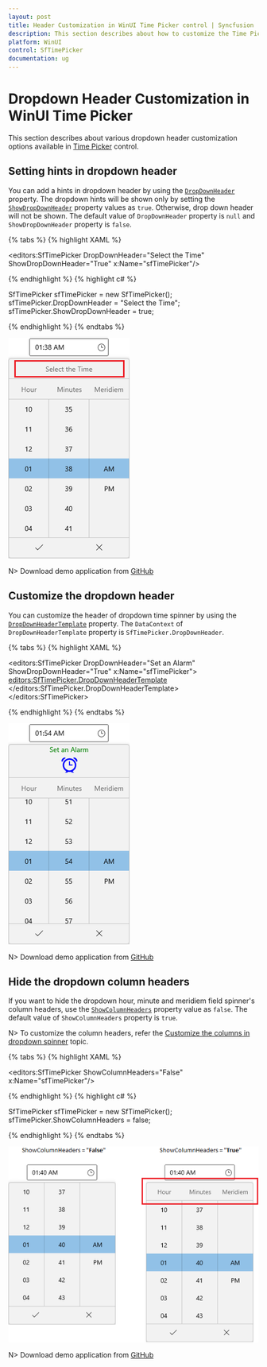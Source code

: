 ```yaml
---
layout: post
title: Header Customization in WinUI Time Picker control | Syncfusion
description: This section describes about how to customize the Time Picker (SfTimePicker) control dropdown header into WinUI application and its basic features.
platform: WinUI
control: SfTimePicker
documentation: ug
---
```


# Dropdown Header Customization in WinUI Time Picker

This section describes about various dropdown header customization options available in [Time Picker](https://help.syncfusion.com/cr/winui/Syncfusion.UI.Xaml.Editors.SfTimePicker.html) control.

## Setting hints in dropdown header

You can add a hints in dropdown header by using the [`DropDownHeader`](https://help.syncfusion.com/cr/winui/Syncfusion.UI.Xaml.Editors.SfTimePicker.html#Syncfusion_UI_Xaml_Editors_SfTimePicker_DropDownHeader) property. The dropdown hints will be shown only by setting the [`ShowDropDownHeader`](https://help.syncfusion.com/cr/winui/Syncfusion.UI.Xaml.Editors.SfTimePicker.html#Syncfusion_UI_Xaml_Editors_SfTimePicker_ShowDropDownHeader) property values as `true`. Otherwise, drop down header will not be shown. The default value of `DropDownHeader` property is `null` and `ShowDropDownHeader` property is `false`.

{% tabs %}
{% highlight XAML %}

<editors:SfTimePicker DropDownHeader="Select the Time" 
                      ShowDropDownHeader="True" 
                      x:Name="sfTimePicker"/>

{% endhighlight %}
{% highlight c# %}

SfTimePicker sfTimePicker = new SfTimePicker();
sfTimePicker.DropDownHeader = "Select the Time";
sfTimePicker.ShowDropDownHeader = true;

{% endhighlight %}
{% endtabs %}

![Time Picker displays the drop down time spinner header](Dropdown-Time-Spinner_images/DropDownHeader.png)

N> Download demo application from [GitHub](https://github.com/SyncfusionExamples/syncfusion-winui-tools-timepicker-examples/blob/main/Samples/ViewAndItemCustomization)

## Customize the dropdown header

You can customize the header of dropdown time spinner by using the [`DropDownHeaderTemplate`](https://help.syncfusion.com/cr/winui/Syncfusion.UI.Xaml.Editors.SfTimePicker.html#Syncfusion_UI_Xaml_Editors_SfTimePicker_DropDownHeaderTemplate) property. The `DataContext` of `DropDownHeaderTemplate` property is `SfTimePicker.DropDownHeader`.

{% tabs %}
{% highlight XAML %}

<editors:SfTimePicker DropDownHeader="Set an Alarm" 
                      ShowDropDownHeader="True"
                      x:Name="sfTimePicker">
    <editors:SfTimePicker.DropDownHeaderTemplate>
        <DataTemplate>
            <StackPanel>
                <TextBlock
                    HorizontalAlignment="Center"
                    VerticalAlignment="Center"
                    Foreground="Green"
                    Text="{Binding}" />
                <Path
                    Width="32"
                    Height="32"
                    Margin="5,5,5,10"
                    HorizontalAlignment="Center"
                    VerticalAlignment="Bottom"
                    Fill="Blue"
                    Data="M5.0499409,20.854989C5.6799391,20.854989 6.1909379,21.365994 6.1909379,21.995999 6.1909379,22.626004 5.6799391,23.137007 5.0499409,23.137007 4.4199427,23.137007 3.9099439,22.626004 3.9099437,21.995999 3.9099439,21.365994 4.4199427,20.854989 5.0499409,20.854989z M14.596949,20.759993C15.226947,20.759993 15.737946,21.270998 15.737946,21.901003 15.737946,22.531008 15.226947,23.042012 14.596949,23.042012 13.966951,23.042012 13.456952,22.531008 13.456952,21.901003 13.456952,21.270998 13.966951,20.759993 14.596949,20.759993z M5.4789585,10.087996C5.2049588,10.087996,4.9809588,10.311996,4.9809588,10.585996L4.9809588,12.577998C4.9809588,14.500999,6.5449585,16.065,8.4669574,16.065L11.455957,16.065C13.377957,16.065,14.941956,14.500999,14.941956,12.577998L14.941956,10.585996C14.941956,10.311996,14.718956,10.087996,14.443957,10.087996z M5.4789585,9.0919948L14.443957,9.0919948C15.267956,9.0919948,15.937956,9.7619953,15.937956,10.585996L15.937956,12.577998C15.937956,15.05,13.927957,17.061,11.455957,17.061L8.4669574,17.061C5.9959587,17.061,3.984959,15.05,3.9849592,12.577998L3.9849592,10.585996C3.984959,9.7619953,4.6549586,9.0919948,5.4789585,9.0919948z M10.605848,6.2067145C10.182643,6.2076663,9.9221548,6.2276208,9.9099678,6.2286375L9.8250068,6.2326353C3.4400006,6.2326355,2.1699818,8.8086996,1.9920029,9.2787094L1.9920029,23.634949C1.9920033,24.403944,2.6179796,25.030968,3.3879987,25.030968L16.945976,25.030968C17.489004,25.030968,17.929983,24.588944,17.929983,24.044928L17.931997,9.3637023C16.43066,6.4917114,12.266111,6.202981,10.605848,6.2067145z M10.652609,4.2130087C12.769905,4.2105492,17.93724,4.6332789,19.83196,8.7126899L19.924001,8.9116983 19.922963,24.044928C19.922963,25.686985,18.586965,27.023009,16.945976,27.023009L15.744038,27.023009 18.39861,30.386019C18.739616,30.818005 18.665614,31.444987 18.234607,31.785977 18.051605,31.929972 17.8336,31.99997 17.617597,31.99997 17.322593,31.99997 17.030588,31.870974 16.834585,31.621981L13.203441,27.023009 7.3373374,27.023009 3.7063731,31.621964C3.5103699,31.869967 3.2183651,31.99997 2.92336,31.99997 2.7073566,31.99997 2.489353,31.929968 2.3063499,31.785967 1.8753428,31.444962 1.8013416,30.817952 2.1423472,30.385945L4.7967409,27.023009 3.3879987,27.023009C1.5189811,27.023009,1.5606929E-09,25.502963,0,23.634949L0.018981917,8.9346786C0.057983368,8.7426891 1.067016,4.2546039 9.7849678,4.2405961 9.9051145,4.2323452 10.21317,4.2135194 10.652609,4.2130087z M9.9619535,0C10.772957,0 11.430959,0.65799594 11.430959,1.4689908 11.430959,2.2799857 10.772957,2.9379814 9.9619535,2.9379817 9.1509508,2.9379814 8.4929479,2.2799857 8.4929479,1.4689908 8.4929479,0.65799594 9.1509508,0 9.9619535,0z"
                    Stretch="Uniform" />
            </StackPanel>
        </DataTemplate>
    </editors:SfTimePicker.DropDownHeaderTemplate>
</editors:SfTimePicker>

{% endhighlight %}
{% endtabs %}

![Time Picker with customized drop down time spinner header](Dropdown-Time-Spinner_images/DropDownHeaderTemplate.png)

N> Download demo application from [GitHub](https://github.com/SyncfusionExamples/syncfusion-winui-tools-timepicker-examples/blob/main/Samples/CustomUI)

## Hide the dropdown column headers

If you want to hide the dropdown hour, minute and meridiem field spinner's column headers, use the [`ShowColumnHeaders`](https://help.syncfusion.com/cr/winui/Syncfusion.UI.Xaml.Editors.SfTimePicker.html#Syncfusion_UI_Xaml_Editors_SfTimePicker_ShowColumnHeaders) property value as `false`. The default value of `ShowColumnHeaders` property is `true`.

N> To customize the column headers, refer the [Customize the columns in dropdown spinner](https://help.syncfusion.com/winui/time-picker/spinner-customization#customize-the-columns-in-dropdown-spinner) topic.

{% tabs %}
{% highlight XAML %}

<editors:SfTimePicker ShowColumnHeaders="False" 
                      x:Name="sfTimePicker"/>

{% endhighlight %}
{% highlight c# %}

SfTimePicker sfTimePicker = new SfTimePicker();
sfTimePicker.ShowColumnHeaders = false;

{% endhighlight %}
{% endtabs %}

![Time Picker hides the drop down time spinner column headers](Dropdown-Time-Spinner_images/ShowColumnHeaders.png)

N> Download demo application from [GitHub](https://github.com/SyncfusionExamples/syncfusion-winui-tools-timepicker-examples/blob/main/Samples/ViewAndItemCustomization)
